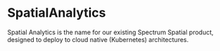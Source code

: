 # SpatialAnalytics
Spatial Analytics is the name for our existing Spectrum Spatial product, designed to deploy to cloud native (Kubernetes) architectures.
